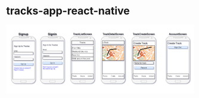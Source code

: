 # tracks-app-react-native
<img src="https://github.com/Aayushjain-code/tracks-app-react-native/blob/master/Screenshot%20(15).png">
